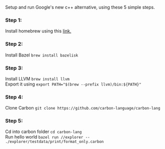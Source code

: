 Setup and run Google's new c++ alternative, using these 5 simple steps.

### Step 1:
Install homebrew using this [link.](http://how-to-install-homebrew-on-mac-linux-windows/)

### Step 2:
Install Bazel
`brew install bazelisk`

### Step 3:
Install LLVM
`brew install llvm` <br />
Export it using `export PATH="$(brew --prefix llvm)/bin:${PATH}"`

### Step 4:
Clone Carbon
`git clone https://github.com/carbon-language/carbon-lang`

### Step 5:
Cd into carbon folder `cd carbon-lang`<br />
Run hello world `bazel run //explorer -- ./explorer/testdata/print/format_only.carbon`

